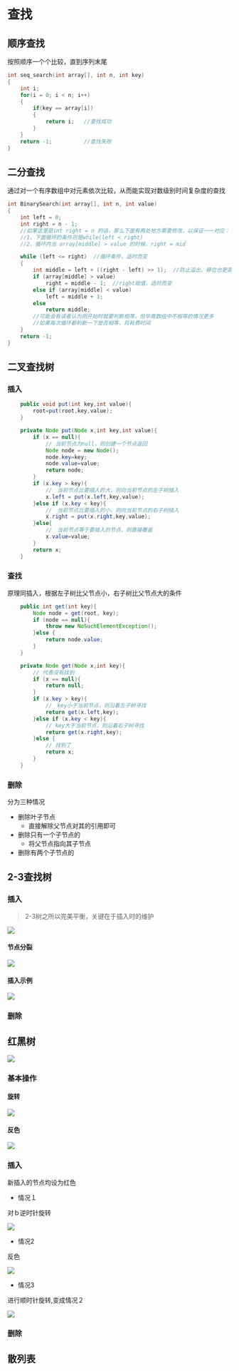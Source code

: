 # 查找

## 顺序查找

按照顺序一个个比较，直到序列末尾

```c
int seq_search(int array[], int n, int key)
{
    int i;
    for(i = 0; i < n; i++)
    {
        if(key == array[i])
        {
            return i;   //查找成功
        }   
    }
    return -1;          //查找失败
}
```

## 二分查找

通过对一个有序数组中对元素依次比较，从而能实现对数级别时间复杂度的查找

```c
int BinarySearch(int array[], int n, int value)
{
    int left = 0;
    int right = n - 1;
    //如果这里是int right = n 的话，那么下面有两处地方需要修改，以保证一一对应：
    //1、下面循环的条件则是while(left < right)
    //2、循环内当 array[middle] > value 的时候，right = mid

    while (left <= right)  //循环条件，适时而变
    {
        int middle = left + ((right - left) >> 1);  //防止溢出，移位也更高效。同时，每次循环都需要更新。
        if (array[middle] > value)
            right = middle - 1;  //right赋值，适时而变
        else if (array[middle] < value)
            left = middle + 1;
        else
            return middle;
        //可能会有读者认为刚开始时就要判断相等，但毕竟数组中不相等的情况更多
        //如果每次循环都判断一下是否相等，将耗费时间
    }
    return -1;
}

```

## 二叉查找树

### 插入

```java
    public void put(int key,int value){
        root=put(root,key,value);
    }

    private Node put(Node x,int key,int value){
        if (x == null){
            // 当前节点为null，则创建一个节点返回
            Node node = new Node();
            node.key=key;
            node.value=value;
            return node;
        }
        if (x.key > key){
            //　当前节点比要插入的大，则向当前节点的左子树插入
            x.left = put(x.left,key,value);
        }else if (x.key < key){
            //　当前节点比要插入的小，则向当前节点的右子树插入
            x.right = put(x.right,key,value);
        }else{
            //　当前节点等于要插入的节点，则直接覆盖
            x.value=value;
        }
        return x;
    }
```

### 查找

原理同插入，根据左子树比父节点小，右子树比父节点大的条件

```java
    public int get(int key){
        Node node = get(root, key);
        if (node == null){
            throw new NoSuchElementException();
        }else {
            return node.value;
        }
    }

    private Node get(Node x,int key){
        // 代表没有找到
        if (x == null){
            return null;
        }
        if (x.key > key){
            //　key小于当前节点，则沿着左子树寻找
            return get(x.left,key);
        }else if (x.key < key){
            // key大于当前节点，则沿着右子树寻找
            return get(x.right,key);
        }else {
            // 找到了
            return x;
        }
    }
```

### 删除

分为三种情况

- 删除叶子节点
  - 直接解除父节点对其的引用即可
- 删除只有一个子节点的
  - 将父节点指向其子节点
- 删除有两个子节点的


## 2-3查找树

### 插入

>2-3树之所以完美平衡，关键在于插入时的维护

![](https://git.oschina.net/riteme/blogimg/raw/master/rbtree-and-2-3-tree/23-tree-insert-5-cases.png)

#### 节点分裂

![](https://git.oschina.net/riteme/blogimg/raw/master/rbtree-and-2-3-tree/23-tree-4-node-to-2-node.png)

#### 插入示例

![](https://git.oschina.net/riteme/blogimg/raw/master/rbtree-and-2-3-tree/23-tree-insert-example.png)

### 删除

## 红黑树

![](https://git.oschina.net/riteme/blogimg/raw/master/rbtree-and-2-3-tree/rbtree-example-2.png)

### 基本操作

#### 旋转

![](https://git.oschina.net/riteme/blogimg/raw/master/rbtree-and-2-3-tree/rbtree-rotate-1-2.png)

#### 反色

![](https://git.oschina.net/riteme/blogimg/raw/master/rbtree-and-2-3-tree/rbtree-flip-1.png)

### 插入

新插入的节点均设为红色

- 情况１

对ｂ逆时针旋转

![](https://git.oschina.net/riteme/blogimg/raw/master/rbtree-and-2-3-tree/rbtree-insert-1.png)

- 情况2

反色

![](https://git.oschina.net/riteme/blogimg/raw/master/rbtree-and-2-3-tree/rbtree-insert-2.png)

- 情况3

进行顺时针旋转,变成情况２

![](https://git.oschina.net/riteme/blogimg/raw/master/rbtree-and-2-3-tree/rbtree-insert-3.png)

### 删除

## 散列表

